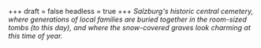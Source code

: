 
+++
draft = false
headless = true
+++
_Salzburg's historic central cemetery, where generations of local families are buried together in the room-sized tombs (to this day), and where the snow-covered graves look charming at this time of year._
